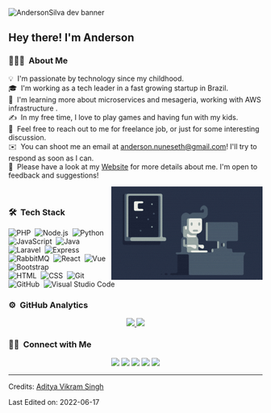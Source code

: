 ![AndersonSilva dev banner](https://raw.githubusercontent.com/andersonef/andersonef/master/banner2.png)

<h2>Hey there! I'm Anderson</h2>

<!-- ## 👋 &nbsp;Hey there! I'm Anderson -->

### 👨🏻‍💻 &nbsp;About Me

💡 &nbsp;I'm passionate by technology since my childhood.\
🎓 &nbsp;I'm working as a tech leader in a fast growing startup in Brazil.\
🌱 &nbsp;I'm learning more about microservices and mesageria, working with AWS infrastructure .\
✍️ &nbsp;In my free time, I love to play games and having fun with my kids.\
💬 &nbsp;Feel free to reach out to me for freelance job, or just for some interesting discussion.\
✉️ &nbsp;You can shoot me an email at anderson.nuneseth@gmail.com! I'll try to respond as soon as I can.\
📄 &nbsp;Please have a look at my [Website](https://www.andersonsilva.dev) for more details about me. I'm open to feedback and suggestions!

<img alt="Night Coding" src="https://raw.githubusercontent.com/andersonef/andersonef/master/Night-Coding.gif" align="right"/>
<br>


### 🛠 &nbsp;Tech Stack

![PHP](https://img.shields.io/badge/-PHP-05122A?style=flat&logo=php)&nbsp;
![Node.js](https://img.shields.io/badge/-Node.js-05122A?style=flat&logo=node.js)&nbsp;
![Python](https://img.shields.io/badge/-Python-05122A?style=flat&logo=python)&nbsp;
![JavaScript](https://img.shields.io/badge/-JavaScript-05122A?style=flat&logo=javascript)&nbsp;
![Java](https://img.shields.io/badge/-Java-05122A?style=flat&logo=Java&logoColor=FFA518)&nbsp;
![Laravel](https://img.shields.io/badge/-Laravel-05122A?style=flat&logo=Laravel&logoColor=FFA518)&nbsp;
![Express](https://img.shields.io/badge/-Express-05122A?style=flat&logo=Express&logoColor=FFA518)&nbsp;
![RabbitMQ](https://img.shields.io/badge/-RabbitMQ-05122A?style=flat&logo=RabbitMq&logoColor=FFA518)&nbsp;
![React](https://img.shields.io/badge/-React-05122A?style=flat&logo=react)&nbsp;
![Vue](https://img.shields.io/badge/-Vue%20Js-05122A?style=flat&logo=vue.js)&nbsp;
![Bootstrap](https://img.shields.io/badge/-Bootstrap-05122A?style=flat&logo=bootstrap&logoColor=563D7C)\
![HTML](https://img.shields.io/badge/-HTML-05122A?style=flat&logo=HTML5)&nbsp;
![CSS](https://img.shields.io/badge/-CSS-05122A?style=flat&logo=CSS3&logoColor=1572B6)&nbsp;
![Git](https://img.shields.io/badge/-Git-05122A?style=flat&logo=git)&nbsp;
![GitHub](https://img.shields.io/badge/-GitHub-05122A?style=flat&logo=github)&nbsp;
![Visual Studio Code](https://img.shields.io/badge/-Visual%20Studio%20Code-05122A?style=flat&logo=visual-studio-code&logoColor=007ACC)&nbsp;

### ⚙️ &nbsp;GitHub Analytics

<p align="center">
<a href="https://github.com/andersonef">
  <img height="180em" src="https://github-readme-stats-eight-theta.vercel.app/api?username=andersonef&show_icons=true&theme=algolia&include_all_commits=true&count_private=true"/>
  <img height="180em" src="https://github-readme-stats-eight-theta.vercel.app/api/top-langs/?username=andersonef&layout=compact&langs_count=8&theme=algolia"/>
</a>
</p>

### 🤝🏻 &nbsp;Connect with Me

<p align="center">
<a href="https://www.AndersonSilva.dev"><img src="https://img.shields.io/badge/-AndersonSilva.dev-3423A6?style=flat&logo=Google-Chrome&logoColor=white"/></a>
<a href="https://linkedin.com/in/andersontrti"><img src="https://img.shields.io/badge/-Anderson N. Silva-0077B5?style=flat&logo=Linkedin&logoColor=white"/></a>
<a href="mailto:anderson.nuneseth@gmail.com"><img src="https://img.shields.io/badge/-anderson.nuneseth@gmail.com-D14836?style=flat&logo=Gmail&logoColor=white"/></a>
<a href="https://instagram.com/andersontrti"><img src="https://img.shields.io/badge/-@andersontrti-E4405F?style=flat&logo=Instagram&logoColor=white"/></a>
<a href="https://facebook.com/andersontrti"><img src="https://img.shields.io/badge/-@andersontrti-1877F2?style=flat&logo=Facebook&logoColor=white"/></a>
</p>

-----
Credits: [Aditya Vikram Singh](https://github.com/AVS1508)

Last Edited on: 2022-06-17
